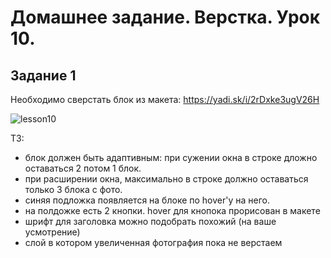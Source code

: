 # Домашнее задание. Верстка. Урок 10.

## Задание 1

Необходимо сверстать блок из макета: https://yadi.sk/i/2rDxke3ugV26H

![lesson10](https://raw.githubusercontent.com/puzankov/markup_hw/master/lesson10/lesson10.jpg)

ТЗ:

  * блок должен быть адаптивным: при сужении окна в строке дложно оставаться 2 потом 1 блок. 
  * при расширении окна, максимально в строке должно оставаться только 3 блока с фото.
  * синяя подложка появляется на блоке по hover'у на него.
  * на полдожке есть 2 кнопки. hover для кнопока прорисован в макете
  * шрифт для заголовка можно подобрать похожий (на ваше усмотрение)
  * слой в котором увеличенная фотография пока не верстаем
